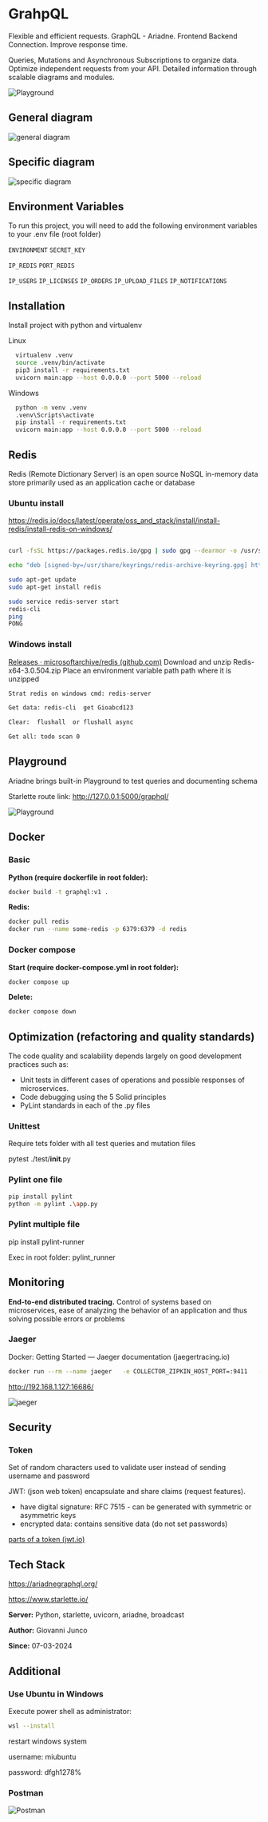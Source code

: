
# GrahpQL

Flexible and efficient requests. GraphQL - Ariadne. Frontend Backend Connection. Improve response time.

Queries, Mutations and Asynchronous Subscriptions to organize data. Optimize independent requests from your API. Detailed information through scalable diagrams and modules. 

![Playground](/home.png)

## General diagram
![general diagram](/diagrama.png)

## Specific diagram
![specific diagram](graphql.png)

## Environment Variables

To run this project, you will need to add the following environment variables to your .env file (root folder)

`ENVIRONMENT`
`SECRET_KEY`

`IP_REDIS`
`PORT_REDIS`

`IP_USERS`
`IP_LICENSES`
`IP_ORDERS`
`IP_UPLOAD_FILES`
`IP_NOTIFICATIONS`

## Installation

Install project with python and virtualenv

Linux
```bash
  virtualenv .venv
  source .venv/bin/activate
  pip3 install -r requirements.txt
  uvicorn main:app --host 0.0.0.0 --port 5000 --reload
```

Windows
```bash
  python -m venv .venv
  .venv\Scripts\activate
  pip install -r requirements.txt
  uvicorn main:app --host 0.0.0.0 --port 5000 --reload
```

## Redis

Redis (Remote Dictionary Server) is an open source NoSQL in-memory data store primarily used as an application cache or database

### Ubuntu install 

https://redis.io/docs/latest/operate/oss_and_stack/install/install-redis/install-redis-on-windows/

```bash

curl -fsSL https://packages.redis.io/gpg | sudo gpg --dearmor -o /usr/share/keyrings/redis-archive-keyring.gpg

echo "deb [signed-by=/usr/share/keyrings/redis-archive-keyring.gpg] https://packages.redis.io/deb $(lsb_release -cs) main" | sudo tee /etc/apt/sources.list.d/redis.list

sudo apt-get update
sudo apt-get install redis

sudo service redis-server start
redis-cli 
ping
PONG
```

### Windows install 

[Releases · microsoftarchive/redis (github.com)](https://github.com/microsoftarchive/redis/releases)
Download and unzip Redis-x64-3.0.504.zip
Place an environment variable path path where it is unzipped

```bash
Strat redis on windows cmd: redis-server

Get data: redis-cli  get Gioabcd123

Clear:  flushall  or flushall async

Get all: todo scan 0
```

## Playground

Ariadne brings built-in Playground to test queries and documenting schema

Starlette route link: http://127.0.0.1:5000/graphql/

![Playground](/playground.png)

## Docker

### Basic

**Python (require dockerfile in root folder):** 
```bash
docker build -t graphql:v1 .
```

**Redis:**
```bash
docker pull redis
docker run --name some-redis -p 6379:6379 -d redis
```


### Docker compose

**Start (require docker-compose.yml in root folder):** 
```bash
docker compose up
```

**Delete:**	
```bash
docker compose down
```


## Optimization (refactoring and quality standards)

The code quality and scalability depends largely on good development practices such as:
- Unit tests in different cases of operations and possible responses of microservices.
- Code debugging using the 5 Solid principles
- PyLint standards in each of the .py files

### Unittest

Require tets folder with all test queries and mutation files

pytest ./test/__init__.py

### Pylint one file

```bash
pip install pylint
python -m pylint .\app.py
```

### Pylint multiple file

pip install pylint-runner

Exec in root folder: 
pylint_runner

## Monitoring

**End-to-end distributed tracing.** Control of systems based on microservices, ease of analyzing the behavior of an application and thus solving possible errors or problems

### Jaeger

Docker: Getting Started — Jaeger documentation (jaegertracing.io)
```bash
docker run --rm --name jaeger   -e COLLECTOR_ZIPKIN_HOST_PORT=:9411   -p 6831:6831/udp   -p 6832:6832/udp   -p 5778:5778   -p 16686:16686   -p 4317:4317   -p 4318:4318   -p 14250:14250   -p 14268:14268   -p 14269:14269   -p 9411:9411   jaegertracing/all-in-one:1.51
```

http://192.168.1.127:16686/

![jaeger](Jaeger_GraphQL.png)

## Security

### Token

Set of random characters used to validate user instead of sending username and password

JWT: (json web token) encapsulate and share claims (request features).
 - have digital signature: RFC 7515 - can be generated with symmetric or asymmetric keys
 - encrypted data: contains sensitive data (do not set passwords)

[parts of a token (jwt.io)](jwt.io)




## Tech Stack

https://ariadnegraphql.org/

https://www.starlette.io/

**Server:** Python, starlette, uvicorn, ariadne, broadcast

**Author:** Giovanni Junco

**Since:** 07-03-2024

## Additional 

### Use Ubuntu in Windows

Execute power shell as administrator:
```bash
wsl --install
```

restart windows system

  username: miubuntu

  password: dfgh1278% 

### Postman
![Postman](/postman.png)




